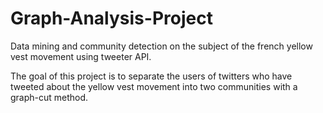 # Graph-Analysis-Project
Data mining and community detection on the subject of the french yellow vest movement using tweeter API.

The goal of this project is to separate the users of twitters who have tweeted about the yellow vest movement into two communities with a graph-cut method.
